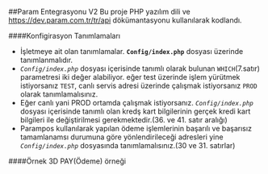 ##Param Entegrasyonu V2
Bu proje PHP yazılım dili ve 
<a href='https://dev.param.com.tr/tr/api'>https://dev.param.com.tr/tr/api</a> 
dökümantasyonu kullanılarak kodlandı.

####Konfigirasyon Tanımlamaları
 - İşletmeye ait olan tanımlamalar. **`Config/index.php`** dosyası üzerinde tanımlanmalıdır.<br>
 - *`Config/index.php`* dosyası içerisinde tanımlı olarak bulunan `WHICH`(7.satır) parametresi iki değer alabiliyor.
 eğer test üzerinde işlem yürütmek istiyorsanız `TEST`, 
 canlı servis adresi üzerinde çalışmak istiyorsanız `PROD` olarak tanımlamalısınız.
 - Eğer canlı yani PROD ortamda çalışmak istiyorsanız.  *`Config/index.php`* dosyası içerisinde tanımlı olan kredş kart bilgilerinin 
 gerçek kredi kart bilgileri ile değiştirilmesi gerekmektedir.(36. ve 41. satır aralığı)
 - Parampos kullanılarak yapılan ödeme işlemlerinin başarılı ve başarısız tamamlanamsı durumuna göre 
 yönlendirileceği adresleri yine *`Config/index.php`* dosyasında tanımlamalısınız.(30 ve 31. satırlar)
 
 
 ####Örnek 3D PAY(Ödeme) örneği
 
 
